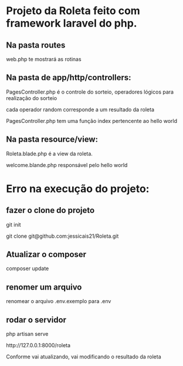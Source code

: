 <h1>Projeto da Roleta feito com framework laravel do php.</h1>

<h2>Na pasta routes</h2>
<p>web.php te mostrará as rotinas</p>

<h2>Na pasta de app/http/controllers:</h2>
<p>PagesController.php é o controle do sorteio, operadores lógicos para realização do sorteio<p>
<p>cada operador random corresponde a um resultado da roleta</p>
<p>PagesController.php tem uma função index pertencente ao hello world<p>

<h2>Na pasta resource/view:</h2>
<p>Roleta.blade.php é a view da roleta.</p> 
 <p>welcome.blande.php responsável pelo hello world</p>


<h1>Erro na execução do projeto:</h1>
<h2>fazer o clone do projeto</h2>
<p>git init</p>
<p>git clone git@github.com:jessicais21/Roleta.git</p>

<h2>Atualizar o composer</h2>
<p>composer update</p>

<h2>renomer um arquivo</h2>
<p>renomear o arquivo .env.exemplo para .env</p>

<h2>rodar o servidor</h2>
<p>php artisan serve</p>
<p>http://127.0.0.1:8000/roleta</p>
<p>Conforme vai atualizando, vai modificando o resultado da roleta</p>
